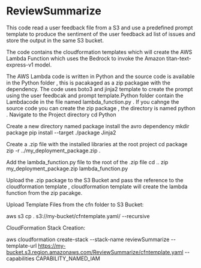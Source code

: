 # ReviewSummarize
This code read a user feedback file from a S3 and use a predefined prompt template to produce the sentiment of the user feedback ad list of issues and store the output in the same S3 bucket.

The code contains the cloudformation templates which will create the AWS Lambda Function which uses the Bedrock to invoke the Amazon titan-text-express-v1 model. 

The AWS Lambda code is written in Python and the source code is available in the Python folder , this is pacakaged as a zip packagae with the dependency. The code uses boto3 and jinja2 template to create the prompt using the user feedbcak and prompt template.Python folder contain the Lambdacode in the file named lambda_function.py . If you cahnge the source code you can create the zip package , the directory is named python . Navigate to the Project directory cd Python

Create a new directory named package install the avro dependency mkdir package pip install --target ./package Jinja2

Create a .zip file with the installed libraries at the root project cd package zip -r ../my_deployment_package.zip .

Add the lambda_function.py file to the root of the .zip file cd .. zip my_deployment_package.zip lambda_function.py

Upload the .zip package to the S3 Bucket and pass the reference to the cloudformation template , cloudformation template will create the lambda function from the zip pacakge.

Upload Template Files from the cfn folder to S3 Bucket:

aws s3 cp . s3://my-bucket/cfntemplate.yaml/ --recursive

CloudFormation Stack Creation:

aws cloudformation create-stack
--stack-name reviewSummarize
--template-url https://my-bucket.s3.region.amazonaws.com/ReviewSummarize/cfntemplate.yaml
--capabilities CAPABILITY_NAMED_IAM
